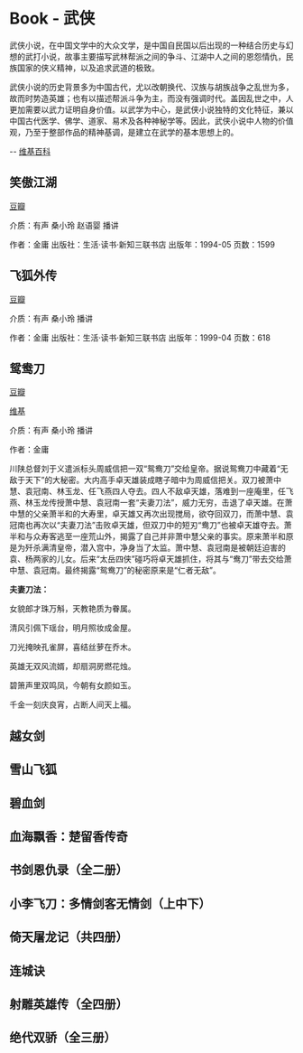 # Book - 武侠

武侠小说，在中国文学中的大众文学，是中国自民国以后出现的一种结合历史与幻想的武打小说，故事主要描写武林帮派之间的争斗、江湖中人之间的恩怨情仇，民族国家的侠义精神，以及追求武道的极致。

武侠小说的历史背景多为中国古代，尤以改朝换代、汉族与胡族战争之乱世为多，故而时势造英雄；也有以描述帮派斗争为主，而没有强调时代。盖因乱世之中，人更加需要以武力证明自身价值。以武学为中心，是武侠小说独特的文化特征，兼以中国古代医学、佛学、道家、易术及各种神秘学等。因此，武侠小说中人物的价值观，乃至于整部作品的精神基调，是建立在武学的基本思想上的。

-- [维基百科](http://zh.wikipedia.org/wiki/%E6%AD%A6%E4%BF%A0%E5%B0%8F%E8%AA%AA)<sup><i class="ext-link"></i></sup>

## 笑傲江湖

[豆瓣](http://book.douban.com/subject/1002299/)<sup><i class="ext-link"></i></sup>

介质：有声 桑小玲 赵语婴 播讲

作者：金庸
出版社：生活·读书·新知三联书店
出版年：1994-05
页数：1599

## 飞狐外传

[豆瓣](http://book.douban.com/subject/1052380/)<sup><i class="ext-link"></i></sup>

介质：有声 桑小玲 播讲

作者：金庸
出版社：生活·读书·新知三联书店
出版年：1999-04
页数：618

## 鸳鸯刀

[豆瓣](http://book.douban.com/subject/1052380/)<sup><i class="ext-link"></i></sup>

[维基](http://zh.wikipedia.org/wiki/%E9%B8%B3%E9%B8%AF%E5%88%80)<sup><i class="ext-link"></i></sup>

介质：有声 桑小玲 播讲

作者：金庸

川陕总督刘于义遣派标头周威信把一双“鸳鸯刀”交给皇帝。据说鸳鸯刀中藏着“无敌于天下”的大秘密。大内高手卓天雄装成瞎子暗中为周威信把关。双刀被萧中慧、袁冠南、林玉龙、任飞燕四人夺去。四人不敌卓天雄，落难到一座庵里，任飞燕、林玉龙传授萧中慧、袁冠南一套“夫妻刀法”，威力无穷，击退了卓天雄。在萧中慧的父亲萧半和的大寿里，卓天雄又再次出现搅局，欲夺回双刀，而萧中慧、袁冠南也再次以“夫妻刀法”击败卓天雄，但双刀中的短刃“鸯刀”也被卓天雄夺去。萧半和与众寿客逃至一座荒山外，揭露了自己并非萧中慧父亲的事实。原来萧半和原是为歼杀满清皇帝，潜入宫中，净身当了太监。萧中慧、袁冠南是被朝廷迫害的袁、杨两家的儿女。后来“太岳四侠”碰巧将卓天雄抓住，将其与“鸯刀”带去交给萧中慧、袁冠南。最终揭露“鸳鸯刀”的秘密原来是“仁者无敌”。

**夫妻刀法：**

女貌郎才珠万斛，天教艳质为眷属。

清风引佩下瑶台，明月照妆成金屋。

刀光掩映孔雀屏，喜结丝萝在乔木。

英雄无双风流婿，却扇洞房燃花烛。

碧箫声里双鸣凤，今朝有女颜如玉。

千金一刻庆良宵，占断人间天上福。


## 越女剑
## 雪山飞狐
## 碧血剑
## 血海飘香：楚留香传奇
## 书剑恩仇录（全二册）
## 小李飞刀：多情剑客无情剑（上中下）
## 倚天屠龙记（共四册）
## 连城诀
## 射雕英雄传（全四册）
## 绝代双骄（全三册）


